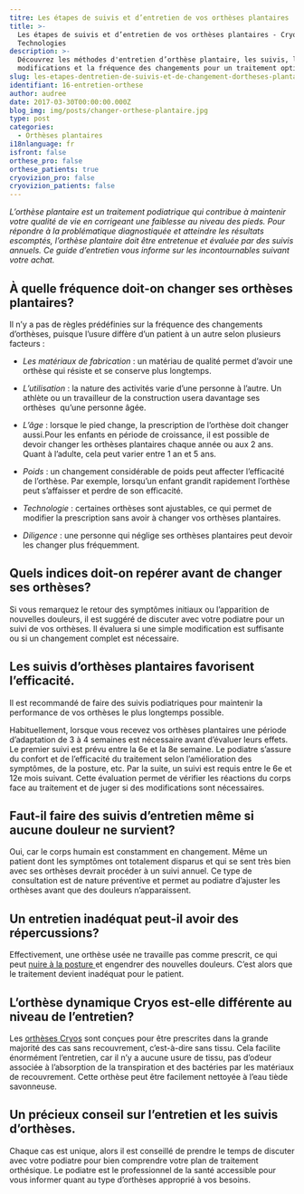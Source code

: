 ```yaml
---
titre: Les étapes de suivis et d’entretien de vos orthèses plantaires
title: >-
  Les étapes de suivis et d’entretien de vos orthèses plantaires - Cryos
  Technologies
description: >-
  Découvrez les méthodes d'entretien d’orthèse plantaire, les suivis, les
  modifications et la fréquence des changements pour un traitement optimal.
slug: les-etapes-dentretien-de-suivis-et-de-changement-dortheses-plantaires/
identifiant: 16-entretien-orthese
author: audree
date: 2017-03-30T00:00:00.000Z
blog_img: img/posts/changer-orthese-plantaire.jpg
type: post
categories:
  - Orthèses plantaires
i18nlanguage: fr
isfront: false
orthese_pro: false
orthese_patients: true
cryovizion_pro: false
cryovizion_patients: false
---
```


*L’orthèse plantaire est un traitement podiatrique qui contribue à maintenir votre qualité de vie en corrigeant une faiblesse au niveau des pieds. Pour répondre à la problématique diagnostiquée et atteindre les résultats escomptés, l’orthèse plantaire doit être entretenue et évaluée par des suivis annuels. Ce guide d’entretien vous informe sur les incontournables suivant votre achat.*

## À quelle fréquence doit-on changer ses orthèses plantaires?

Il n’y a pas de règles prédéfinies sur la fréquence des changements d’orthèses, puisque l’usure diffère d’un patient à un autre selon plusieurs facteurs :

- *Les matériaux de fabrication* : un matériau de qualité permet d’avoir une orthèse qui résiste et se conserve plus longtemps.

- *L’utilisation* : la nature des activités varie d’une personne à l’autre. Un athlète ou un travailleur de la construction usera davantage ses orthèses  qu’une personne âgée.

- *L’âge* : lorsque le pied change, la prescription de l’orthèse doit changer aussi.Pour les enfants en période de croissance, il est possible de devoir changer les orthèses plantaires chaque année ou aux 2 ans. Quant à l’adulte, cela peut varier entre 1 an et 5 ans.

- *Poids* : un changement considérable de poids peut affecter l’efficacité de l’orthèse. Par exemple, lorsqu’un enfant grandit rapidement l’orthèse peut s’affaisser et perdre de son efficacité.

- *Technologie* : certaines orthèses sont ajustables, ce qui permet de modifier la prescription sans avoir à changer vos orthèses plantaires.

- *Diligence* : une personne qui néglige ses orthèses plantaires peut devoir les changer plus fréquemment.

## Quels indices doit-on repérer avant de changer ses orthèses?

Si vous remarquez le retour des symptômes initiaux ou l’apparition de nouvelles douleurs, il est suggéré de discuter avec votre podiatre pour un suivi de vos orthèses. Il évaluera si une simple modification est suffisante ou si un changement complet est nécessaire.

## Les suivis d’orthèses plantaires favorisent l’efficacité.

Il est recommandé de faire des suivis podiatriques pour maintenir la performance de vos orthèses le plus longtemps possible.

Habituellement, lorsque vous recevez vos orthèses plantaires une période d’adaptation de 3 à 4 semaines est nécessaire avant d’évaluer leurs effets. Le premier suivi est prévu entre la 6e et la 8e semaine. Le podiatre s’assure du confort et de l’efficacité du traitement selon l’amélioration des symptômes, de la posture, etc. Par la suite, un suivi est requis entre le 6e et 12e mois suivant. Cette évaluation permet de vérifier les réactions du corps face au traitement et de juger si des modifications sont nécessaires.

## Faut-il faire des suivis d’entretien même si aucune douleur ne survient?

Oui, car le corps humain est constamment en changement. Même un patient dont les symptômes ont totalement disparus et qui se sent très bien avec ses orthèses devrait procéder à un suivi annuel. Ce type de  consultation est de nature préventive et permet au podiatre d’ajuster les orthèses avant que des douleurs n’apparaissent.

## Un entretien inadéquat peut-il avoir des répercussions?

Effectivement, une orthèse usée ne travaille pas comme prescrit, ce qui peut [nuire à la posture ](http://www.cryos.com/bonne-posture-et-sante-des-pieds/)et engendrer des nouvelles douleurs. C’est alors que le traitement devient inadéquat pour le patient.

## L’orthèse dynamique Cryos est-elle différente au niveau de l’entretien<b>?</b>

Les [orthèses Cryos](http://www.cryos.com/patients/ortheses/) sont conçues pour être prescrites dans la grande majorité des cas sans recouvrement, c’est-à-dire sans tissu. Cela facilite énormément l’entretien, car il n’y a aucune usure de tissu, pas d’odeur associée à l’absorption de la transpiration et des bactéries par les matériaux de recouvrement. Cette orthèse peut être facilement nettoyée à l’eau tiède savonneuse.

## Un précieux conseil sur l’entretien et les suivis d’orthèses.

Chaque cas est unique, alors il est conseillé de prendre le temps de discuter avec votre podiatre pour bien comprendre votre plan de traitement orthésique. Le podiatre est le professionnel de la santé accessible pour vous informer quant au type d’orthèses approprié à vos besoins.
